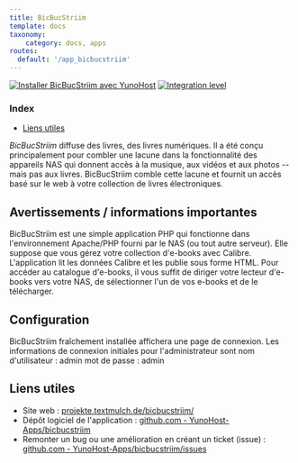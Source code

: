 ```yaml
---
title: BicBucStriim
template: docs
taxonomy:
    category: docs, apps
routes:
  default: '/app_bicbucstriim'
---
```


[![Installer BicBucStriim avec YunoHost](https://install-app.yunohost.org/install-with-yunohost.svg)](https://install-app.yunohost.org/?app=bicbucstriim) [![Integration level](https://dash.yunohost.org/integration/bicbucstriim.svg)](https://dash.yunohost.org/appci/app/bicbucstriim)

### Index

- [Liens utiles](#liens-utiles)

*BicBucStriim* diffuse des livres, des livres numériques. Il a été conçu principalement pour combler une lacune dans la fonctionnalité des appareils NAS qui donnent accès à la musique, aux vidéos et aux photos -- mais pas aux livres. BicBucStriim comble cette lacune et fournit un accès basé sur le web à votre collection de livres électroniques.

## Avertissements / informations importantes 

BicBucStriim est une simple application PHP qui fonctionne dans l'environnement Apache/PHP fourni par le NAS (ou tout autre serveur). Elle suppose que vous gérez votre collection d'e-books avec Calibre. L'application lit les données Calibre et les publie sous forme HTML. Pour accéder au catalogue d'e-books, il vous suffit de diriger votre lecteur d'e-books vers votre NAS, de sélectionner l'un de vos e-books et de le télécharger.

## Configuration

BicBucStriim fraîchement installée affichera une page de connexion. Les informations de connexion initiales pour l'administrateur sont
    nom d'utilisateur : admin
    mot de passe : admin

## Liens utiles

+ Site web : [projekte.textmulch.de/bicbucstriim/](http://projekte.textmulch.de/bicbucstriim/)
+ Dépôt logiciel de l'application : [github.com - YunoHost-Apps/bicbucstriim](https://github.com/YunoHost-Apps/bicbucstriim_ynh)
+ Remonter un bug ou une amélioration en créant un ticket (issue) : [github.com - YunoHost-Apps/bicbucstriim/issues](https://github.com/YunoHost-Apps/bicbucstriim_ynh/issues)
